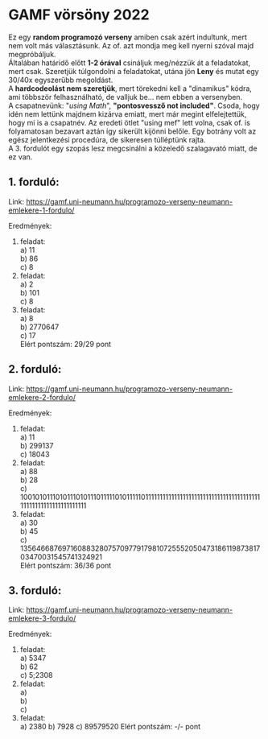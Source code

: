 # GAMF vörsöny 2022
Ez egy **random programozó verseny** amiben csak azért indultunk, mert nem volt más választásunk. Az of. azt mondja meg kell nyerni szóval majd megpróbáljuk.  
Általában határidő előtt **__1-2 órával__** csináljuk meg/nézzük át a feladatokat, mert csak.
Szeretjük túlgondolni a feladatokat, utána jön **Leny** és mutat egy 30/40x egyszerűbb megoldást.  
A __hardcodeolást nem szeretjük__, mert törekedni kell a "dinamikus" kódra, ami többször felhasználható, de valljuk be... nem ebben a versenyben.  
A csapatnevünk: "_using Math_", **"pontosvessző not included"**. Csoda, hogy idén nem lettünk majdnem kizárva emiatt, mert már megint elfelejtettük, hogy mi is a csapatnév.
Az eredeti ötlet "using mef" lett volna, csak of. is folyamatosan bezavart aztán így sikerült kijönni belőle. Egy botrány volt az egész jelentkezési procedúra, de sikeresen túlléptünk rajta.  
A 3. fordulót egy szopás lesz megcsinálni a közeledő szalagavató miatt, de ez van.
## 1. forduló:
Link: https://gamf.uni-neumann.hu/programozo-verseny-neumann-emlekere-1-fordulo/

Eredmények:
1. feladat:  
  a) 11  
  b) 86  
  c) 8  
2. feladat:  
  a) 2  
  b) 101  
  c) 8  
3. feladat:  
  a) 8  
  b) 2770647  
  c) 17  
Elért pontszám: 29/29 pont

## 2. forduló:
Link: https://gamf.uni-neumann.hu/programozo-verseny-neumann-emlekere-2-fordulo/

Eredmények:
1. feladat:  
  a) 11  
  b) 299137  
  c) 18043  
2. feladat:  
  a) 88  
  b) 28  
  c) 1001010111010111010111011111010111110111111111111111111111111111111111111111111111111111111111111111  
3. feladat:  
  a) 30  
  b) 45  
  c) 1356466876971608832807570977917981072555205047318611987381703470031545741324921  
Elért pontszám: 36/36 pont

## 3. forduló:
Link: https://gamf.uni-neumann.hu/programozo-verseny-neumann-emlekere-3-fordulo/  

Eredmények:
1. feladat:  
  a) 5347  
  b) 62  
  c) 5;2308  
2. feladat:  
  a)  
  b)  
  c)  
3. feladat:  
  a) 2380 
  b) 7928 
  c) 89579520 
Elért pontszám: -/- pont 

